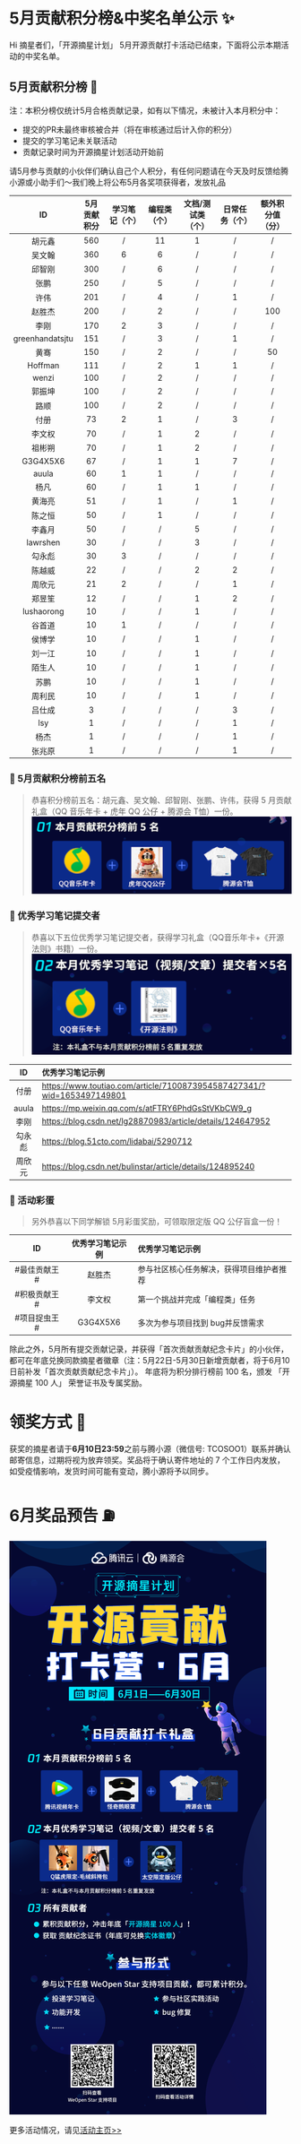 # 5月贡献积分榜&中奖名单公示 ✨

Hi 摘星者们，「开源摘星计划」 5月开源贡献打卡活动已结束，下面将公示本期活动的中奖名单。

## 5月贡献积分榜 🌟 
注：本积分榜仅统计5月合格贡献记录，如有以下情况，未被计入本月积分中：
* 提交的PR未最终审核被合并（将在审核通过后计入你的积分）
* 提交的学习笔记未关联活动
* 贡献记录时间为开源摘星计划活动开始前

请5月参与贡献的小伙伴们确认自己个人积分，有任何问题请在今天及时反馈给腾小源或小助手们～我们晚上将公布5月各奖项获得者，发放礼品

|ID|5月贡献积分|学习笔记（个）|编程类（个）|文档/测试类（个）|日常任务（个）|额外积分值（分）|
|:-:|:-:|:-:|:-:|:-:|:-:|:-:|
|胡元鑫|560|/|11|1|/|/|
|吴文翰|360|6|6|/|/|/|
|邱智刚|300|/|6|/|/|/|
|张鹏|250|/|5|/|/|/|
|许伟|201|/|4|/|1|/|
|赵胜杰|200|/|2|/|/|100|
|李刚|170|2|3|/|/|/|
|greenhandatsjtu|151|/|3|/|1|/|
|黄骞|150|/|2|/|/|50|
|Hoffman|111|/|2|1|1|/|
|wenzi|100|/|2|/|/|/|
|郭振坤|100|/|2|/|/|/|
|路顺|100|/|2|/|/|/|
|付册|73|2|1|/|3|/|
|李文权|70|/|1|2|/|/|
|祖彬朔|70|/|1|2|/|/|
|G3G4X5X6|67|/|1|1|7|/|
|auula|60|1|1|/|/|/|
|杨凡|60|/|1|1|/|/|
|黄海亮|51|/|1|/|1|/|
|陈之恒|50  |/|1|/|/|/|
|李鑫月|50	|/|/|5|/|/|
|lawrshen|30	|/|/|3|/|/|
|勾永彪|30	|3|/|/|/|/|
|陈越威|22	|/|/|2|2|/|
|周欣元|21	|2|/|/|1|/|
|郑昱笙|12	|/|/|1|2|/|
|lushaorong|10	|/|/|1|/|/|
|谷首道|10	|1|/|/|/|/|
|侯博学|10	|/|/|1|/|/|
|刘一江|10	|/|/|1|/|/|
|陌生人|10	|/|/|1|/|/|
|苏鹏|10	|/|/|1|/|/|
|周利民|10	|/|/|1|/|/|
|吕仕成|3	|/|/|/|3|/|
|lsy|1	|/|/|/|1|/|
|杨杰|1	|/|/|/|1|/|
|张兆原|1	|/|/|/|1|/|


### 🎁 5月贡献积分榜前五名
> 恭喜积分榜前五名：胡元鑫、吴文翰、邱智刚、张鹏、许伟，获得 5 月贡献礼盒（QQ 音乐年卡 + 虎年 QQ 公仔 + 腾源会 T恤）一份。
![WeOpen Star](../assets/imgs/image-may1.png)

### 🎁 优秀学习笔记提交者
> 恭喜以下五位优秀学习笔记提交者，获得学习礼盒（QQ音乐年卡+《开源法则》书籍）一份。
![WeOpen Star](../assets/imgs/image-may2.png)

|ID|优秀学习笔记示例|
|:-:|:-|
|付册|https://www.toutiao.com/article/7100873954587427341/?wid=1653497149801|
|auula|https://mp.weixin.qq.com/s/atFTRY6PhdGsStVKbCW9_g|
|李刚|https://blog.csdn.net/lg28870983/article/details/124647952|
|勾永彪|https://blog.51cto.com/lidabai/5290712|
|周欣元|https://blog.csdn.net/bulinstar/article/details/124895240|

### 🎁 活动彩蛋
> 另外恭喜以下同学解锁 5月彩蛋奖励，可领取限定版 QQ 公仔盲盒一份！

|ID|优秀学习笔记示例|优秀学习笔记示例|
|:-:|:-:|:-|
|#最佳贡献王#|赵胜杰|参与社区核心任务解决，获得项目维护者推荐|
|#积极贡献王#|李文权|第一个挑战并完成「编程类」任务|
|#项目捉虫王#|G3G4X5X6|多次为参与项目找到 bug并反馈需求|

除此之外，5月所有提交贡献记录，并获得「首次贡献贡献纪念卡片」的小伙伴，都可在年底兑换同款摘星者徽章（注：5月22日-5月30日新增贡献者，将于6月10日前补发「首次贡献贡献纪念卡片」）。
年底将为积分排行榜前 100 名，颁发 「开源摘星 100 人」 荣誉证书及专属奖励。

# 领奖方式 🍊
获奖的摘星者请于**6月10日23:59**之前与腾小源（微信号: TCOSOO1）联系并确认邮寄信息，过期将视为放弃领奖。奖品将于确认寄件地址的 7 个工作日内发放，如受疫情影响，发货时间可能有变动，腾小源将予以同步。

# 6月奖品预告 ⛽️
![WeOpen Star](../assets/imgs/image-may3.png)

更多活动情况，请见[活动主页>>](https://github.com/weopenprojects/WeOpen-Star)

